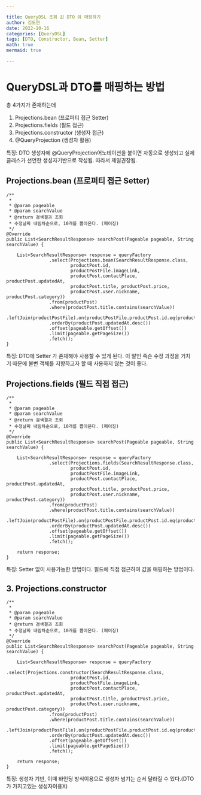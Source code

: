 ```yaml
---

title: QueryDSL 조회 값 DTO 와 매핑하기
author: 김도현
date: 2022-10-16
categories: [QueryDSL]
tags: [DTO, Constructor, Bean, Setter]
math: true
mermaid: true

---
```


# QueryDSL과 DTO를 매핑하는 방법

총 4가지가 존재하는데

1. Projections.bean (프로퍼티 접근 Setter)
2. Projections.fields (필드 접근)
3. Projections.constructor (생성자 접근)
4. @QueryProjection (생성자 활용)

특징: DTO 생성자에 @QueryProjection어노테이션을 붙이면 자동으로 생성되고 실제 클래스가 선언한 생성자기반으로 작성됨. 따라서 제일권장됨.


## Projections.bean (프로퍼티 접근 Setter)

    /**
     *
     * @param pageable
     * @param searchValue
     * @return 검색결과 조회
     * 수정날짜 내림차순으로, 10개를 뽑아온다. (페이징)
     */
    @Override
    public List<SearchResultResponse> searchPost(Pageable pageable, String searchValue) {

        List<SearchResultResponse> response = queryFactory
                    .select(Projections.bean(SearchResultResponse.class,
                            productPost.id,
                            productPostFile.imageLink,
                            productPost.contactPlace, productPost.updatedAt,
                            productPost.title, productPost.price,
                            productPost.user.nickname, productPost.category))
                    .from(productPost)
                    .where(productPost.title.contains(searchValue))
                    .leftJoin(productPostFile).on(productPostFile.productPost.id.eq(productPost.id))
                    .orderBy(productPost.updatedAt.desc())
                    .offset(pageable.getOffset())
                    .limit(pageable.getPageSize())
                    .fetch();
    }

특징: DTO에 Setter 가 존재해야 사용할 수 있게 된다. 이 말인 즉슨 수정 과정을 거치기 때문에 불변 객체를 지향하고자 할 때 사용하지 않는 것이 좋다.

## Projections.fields (필드 직접 접근)

    /**
     *
     * @param pageable
     * @param searchValue
     * @return 검색결과 조회
     * 수정날짜 내림차순으로, 10개를 뽑아온다. (페이징)
     */
    @Override
    public List<SearchResultResponse> searchPost(Pageable pageable, String searchValue) {

        List<SearchResultResponse> response = queryFactory
                    .select(Projections.fields(SearchResultResponse.class,
                            productPost.id,
                            productPostFile.imageLink,
                            productPost.contactPlace, productPost.updatedAt,
                            productPost.title, productPost.price,
                            productPost.user.nickname, productPost.category))
                    .from(productPost)
                    .where(productPost.title.contains(searchValue))
                    .leftJoin(productPostFile).on(productPostFile.productPost.id.eq(productPost.id))
                    .orderBy(productPost.updatedAt.desc())
                    .offset(pageable.getOffset())
                    .limit(pageable.getPageSize())
                    .fetch();

        return response;
    }

특징: Setter 없이 사용가능한 방법이다.
필드에 직접 접근하여 값을 매핑하는 방법이다.

## 3. Projections.constructor


    /**
     *
     * @param pageable
     * @param searchValue
     * @return 검색결과 조회
     * 수정날짜 내림차순으로, 10개를 뽑아온다. (페이징)
     */
    @Override
    public List<SearchResultResponse> searchPost(Pageable pageable, String searchValue) {

        List<SearchResultResponse> response = queryFactory
                    .select(Projections.constructor(SearchResultResponse.class,
                            productPost.id,
                            productPostFile.imageLink,
                            productPost.contactPlace, productPost.updatedAt,
                            productPost.title, productPost.price,
                            productPost.user.nickname, productPost.category))
                    .from(productPost)
                    .where(productPost.title.contains(searchValue))
                    .leftJoin(productPostFile).on(productPostFile.productPost.id.eq(productPost.id))
                    .orderBy(productPost.updatedAt.desc())
                    .offset(pageable.getOffset())
                    .limit(pageable.getPageSize())
                    .fetch();

        return response;
    }

특징: 생성자 기반, 이때 바인딩 방식이용으로 생성자 넘기는 순서 달라질 수 있다.(DTO가 가지고있는 생성자이용X)
